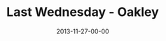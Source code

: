 ---
layout: message
category: message
series: "Kingdom Come"
title: "Last Wednesday - Oakley"
date: 2013-11-27-00-00
message_id: 838
---
